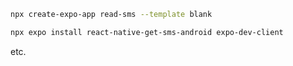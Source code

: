 ```bash
npx create-expo-app read-sms --template blank
````

```bash
npx expo install react-native-get-sms-android expo-dev-client
````

etc.
